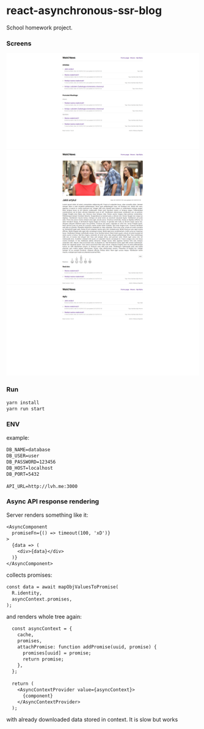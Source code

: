 # react-asynchronous-ssr-blog
School homework project.

### Screens
![Main](/doc/img/1.png)
![Article](/doc/img/2.png)
![Tag](/doc/img/3.png)

### Run
```
yarn install
yarn run start
```

### ENV
example:
```
DB_NAME=database
DB_USER=user
DB_PASSWORD=123456
DB_HOST=localhost
DB_PORT=5432

API_URL=http://lvh.me:3000
```

### Async API response rendering
Server renders something like it:
```
<AsyncComponent
  promiseFn={() => timeout(100, 'xD')}
>
  {data => (
    <div>{data}</div>
  )}
</AsyncComponent>
```

collects promises:
```
const data = await mapObjValuesToPromise(
  R.identity,
  asyncContext.promises,
);
```
and renders whole tree again:
```
  const asyncContext = {
    cache,
    promises,
    attachPromise: function addPromise(uuid, promise) {
      promises[uuid] = promise;
      return promise;
    },
  };

  return (
    <AsyncContextProvider value={asyncContext}>
      {component}
    </AsyncContextProvider>
  );
```
with already downloaded data stored in context. It is slow but works
